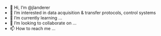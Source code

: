 - 👋 Hi, I’m @jlanderer
- 👀 I’m interested in data acquisition & transfer protocols, control systems
- 🌱 I’m currently learning ...
- 💞️ I’m looking to collaborate on ...
- 📫 How to reach me ...

<!---
jlanderer/jlanderer is a ✨ special ✨ repository because its `README.md` (this file) appears on your GitHub profile.
You can click the Preview link to take a look at your changes.
--->
